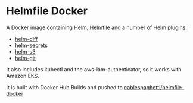 # Helmfile Docker

A Docker image containing [Helm](https://github.com/helm/helm), [Helmfile](https://github.com/roboll/helmfile) and a number of Helm plugins:

  - [helm-diff](https://github.com/databus23/helm-diff)
  - [helm-secrets](https://github.com/zendesk/helm-secrets)
  - [helm-s3](https://github.com/hypnoglow/helm-s3)
  - [helm-git](https://github.com/aslafy-z/helm-git)

It also includes kubectl and the aws-iam-authenticator, so it works with Amazon EKS.

It is built with Docker Hub Builds and pushed to [cablespaghetti/helmfile-docker](https://hub.docker.com/r/cablespaghetti/helmfile-docker)
